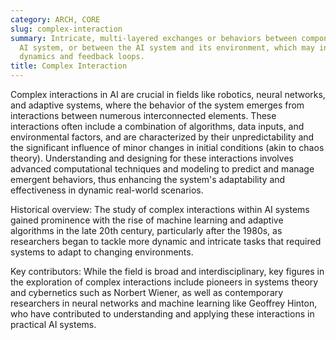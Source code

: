 ```yaml
---
category: ARCH, CORE
slug: complex-interaction
summary: Intricate, multi-layered exchanges or behaviors between components of an
  AI system, or between the AI system and its environment, which may involve non-linear
  dynamics and feedback loops.
title: Complex Interaction
---
```


Complex interactions in AI are crucial in fields like robotics, neural networks, and adaptive systems, where the behavior of the system emerges from interactions between numerous interconnected elements. These interactions often include a combination of algorithms, data inputs, and environmental factors, and are characterized by their unpredictability and the significant influence of minor changes in initial conditions (akin to chaos theory). Understanding and designing for these interactions involves advanced computational techniques and modeling to predict and manage emergent behaviors, thus enhancing the system's adaptability and effectiveness in dynamic real-world scenarios.

Historical overview: The study of complex interactions within AI systems gained prominence with the rise of machine learning and adaptive algorithms in the late 20th century, particularly after the 1980s, as researchers began to tackle more dynamic and intricate tasks that required systems to adapt to changing environments.

Key contributors: While the field is broad and interdisciplinary, key figures in the exploration of complex interactions include pioneers in systems theory and cybernetics such as Norbert Wiener, as well as contemporary researchers in neural networks and machine learning like Geoffrey Hinton, who have contributed to understanding and applying these interactions in practical AI systems.